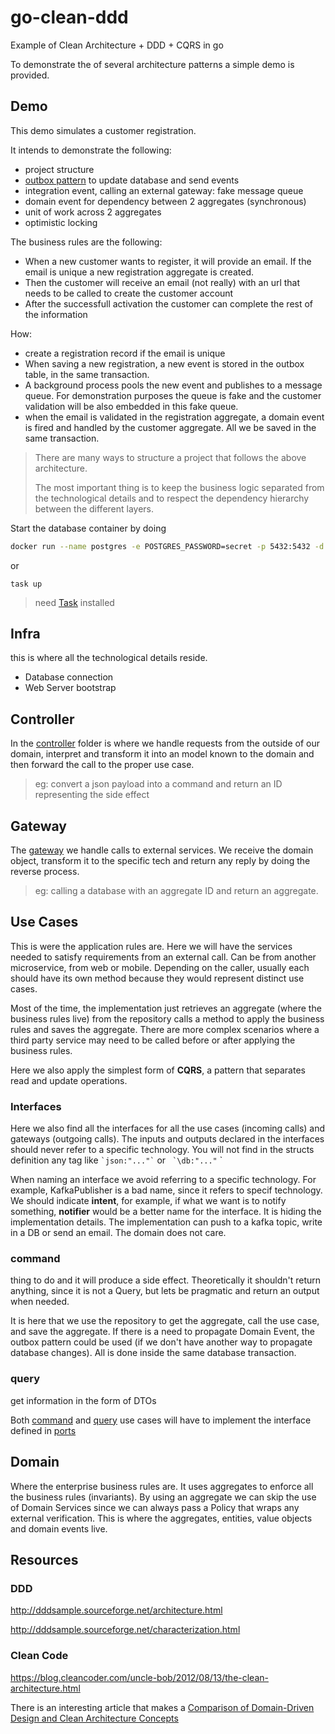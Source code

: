 # go-clean-ddd 
Example of Clean Architecture + DDD + CQRS in go

To demonstrate the of several architecture patterns a simple demo is provided.

## Demo
This demo simulates a customer registration.

It intends to demonstrate the following:
- project structure 
- [outbox pattern](https://microservices.io/patterns/data/transactional-outbox.html) to update database and send events
- integration event, calling an external gateway: fake message queue
- domain event for dependency between 2 aggregates (synchronous)
- unit of work across 2 aggregates
- optimistic locking

The business rules  are the following:
- When a new customer wants to register, it will provide an email. If the email is unique a new registration aggregate is created.
- Then the customer will receive an email (not really) with an url that needs to be called to create the customer account
- After the successfull activation the customer can complete the rest of the information

How:
- create a registration record if the email is unique
- When saving a new registration, a new event is stored in the outbox table, in the same transaction.
- A background process pools the new event and publishes to a message queue.
For demonstration purposes the queue is fake and the customer validation will be also embedded in this fake queue.
- when the email is validated in the registration aggregate, a domain event is fired and handled by the customer aggregate. All we be saved in the same transaction. 

> There are many ways to structure a project that follows the above architecture.
> 
> The most important thing is to keep the business logic separated from the technological details and to respect the dependency hierarchy between the different layers.

Start the database container by doing

```sh
docker run --name postgres -e POSTGRES_PASSWORD=secret -p 5432:5432 -d postgres:9.6.8
```

or

```
task up
```

> need [Task](https://taskfile.dev/installation/) installed

## Infra
this is where all the technological details reside.

- Database connection
- Web Server bootstrap

## Controller
In the [controller](./internal/controller/) folder is where we handle requests from the outside of our domain, interpret and transform it into an model known to the domain and then forward the call to the proper use case.

> eg: convert a json payload into a command and return an ID representing the side effect

## Gateway
The [gateway](./internal/gateway/) we handle calls to external services. We receive the domain object, transform it to the specific tech and return any reply by doing the reverse process.

> eg: calling a database with an aggregate ID and return an aggregate.

## Use Cases
This is were the application rules are. Here we will have the services needed to satisfy requirements from an external call. Can be from another microservice, from web or mobile.
Depending on the caller, usually each should have its own method because they would represent distinct use cases.

Most of the time, the implementation just retrieves an aggregate (where the business rules live) from the repository calls a method to apply the business rules and saves the aggregate.
There are more complex scenarios where a third party service may need to be called before or after applying the business rules.

Here we also apply the simplest form of **CQRS**, a pattern that separates read and update operations.

### Interfaces
Here we also find all the interfaces for all the use cases (incoming calls) and gateways (outgoing calls).
The inputs and outputs declared in the interfaces should never refer to a specific technology. You will not find in the structs definition any tag like ``` `json:"..."` ``` or ``` `\db:"..."``` `

When naming an interface we avoid referring to a specific technology. For example, KafkaPublisher is a bad name, since it refers to specif technology. We should indicate __intent__, for example, if what we want is to notify something, __notifier__ would be a better name for the interface. It is hiding the implementation details. The implementation can push to a kafka topic, write in a DB or send an email. The domain does not care.


### command
thing to do and it will produce a side effect. Theoretically it shouldn't return anything, since it is not a Query, but lets be pragmatic and return an output when needed.

It is here that we use the repository to get the aggregate, call the use case, and save the aggregate. If there is a need to propagate Domain Event, the outbox pattern could be used (if we don't have another way to propagate database changes). All is done inside the same database transaction. 

### query
get information in the form of DTOs

Both [command](./internal/usecase/command/) and [query](./internal/usecase/query/) use cases will have to implement the interface defined in [ports](./internal/usecase/)


## Domain
Where the enterprise business rules are. It uses aggregates to enforce all the business rules (invariants). By using an aggregate we can skip the use of Domain Services since we can always pass a Policy that wraps any external verification.
This is where the aggregates, entities, value objects and domain events live.


## Resources

### DDD

http://dddsample.sourceforge.net/architecture.html

http://dddsample.sourceforge.net/characterization.html

### Clean Code
https://blog.cleancoder.com/uncle-bob/2012/08/13/the-clean-architecture.html

There is an interesting article that makes a [Comparison of Domain-Driven Design and Clean Architecture Concepts](https://khalilstemmler.com/articles/software-design-architecture/domain-driven-design-vs-clean-architecture/)
